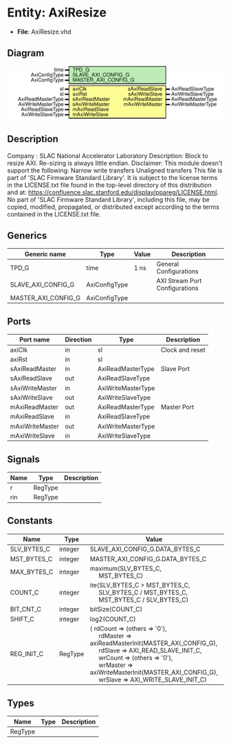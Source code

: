 # Entity: AxiResize

- **File**: AxiResize.vhd
## Diagram

![Diagram](AxiResize.svg "Diagram")
## Description

Company    : SLAC National Accelerator Laboratory
Description: Block to resize AXI. Re-sizing is always little endian.
Disclaimer: This module doesn't support the following:
            Narrow write transfers
            Unaligned transfers
This file is part of 'SLAC Firmware Standard Library'.
It is subject to the license terms in the LICENSE.txt file found in the
top-level directory of this distribution and at:
   https://confluence.slac.stanford.edu/display/ppareg/LICENSE.html.
No part of 'SLAC Firmware Standard Library', including this file,
may be copied, modified, propagated, or distributed except according to
the terms contained in the LICENSE.txt file.
## Generics

| Generic name        | Type          | Value | Description                     |
| ------------------- | ------------- | ----- | ------------------------------- |
| TPD_G               | time          | 1 ns  | General Configurations          |
| SLAVE_AXI_CONFIG_G  | AxiConfigType |       | AXI Stream Port Configurations  |
| MASTER_AXI_CONFIG_G | AxiConfigType |       |                                 |
## Ports

| Port name       | Direction | Type               | Description     |
| --------------- | --------- | ------------------ | --------------- |
| axiClk          | in        | sl                 | Clock and reset |
| axiRst          | in        | sl                 |                 |
| sAxiReadMaster  | in        | AxiReadMasterType  | Slave Port      |
| sAxiReadSlave   | out       | AxiReadSlaveType   |                 |
| sAxiWriteMaster | in        | AxiWriteMasterType |                 |
| sAxiWriteSlave  | out       | AxiWriteSlaveType  |                 |
| mAxiReadMaster  | out       | AxiReadMasterType  | Master Port     |
| mAxiReadSlave   | in        | AxiReadSlaveType   |                 |
| mAxiWriteMaster | out       | AxiWriteMasterType |                 |
| mAxiWriteSlave  | in        | AxiWriteSlaveType  |                 |
## Signals

| Name | Type    | Description |
| ---- | ------- | ----------- |
| r    | RegType |             |
| rin  | RegType |             |
## Constants

| Name        | Type    | Value                                                                                                                                                                                                                                                                                                                                                                                                                                                                | Description |
| ----------- | ------- | -------------------------------------------------------------------------------------------------------------------------------------------------------------------------------------------------------------------------------------------------------------------------------------------------------------------------------------------------------------------------------------------------------------------------------------------------------------------- | ----------- |
| SLV_BYTES_C | integer |  SLAVE_AXI_CONFIG_G.DATA_BYTES_C                                                                                                                                                                                                                                                                                                                                                                                                                                     |             |
| MST_BYTES_C | integer |  MASTER_AXI_CONFIG_G.DATA_BYTES_C                                                                                                                                                                                                                                                                                                                                                                                                                                    |             |
| MAX_BYTES_C | integer |  maximum(SLV_BYTES_C,<br><span style="padding-left:20px"> MST_BYTES_C)                                                                                                                                                                                                                                                                                                                                                                                               |             |
| COUNT_C     | integer |  ite(SLV_BYTES_C > MST_BYTES_C,<br><span style="padding-left:20px"> SLV_BYTES_C / MST_BYTES_C,<br><span style="padding-left:20px"> MST_BYTES_C / SLV_BYTES_C)                                                                                                                                                                                                                                                                                                        |             |
| BIT_CNT_C   | integer |  bitSize(COUNT_C)                                                                                                                                                                                                                                                                                                                                                                                                                                                    |             |
| SHIFT_C     | integer |  log2(COUNT_C)                                                                                                                                                                                                                                                                                                                                                                                                                                                       |             |
| REG_INIT_C  | RegType |  (       rdCount  => (others => '0'),<br><span style="padding-left:20px">       rdMaster => axiReadMasterInit(MASTER_AXI_CONFIG_G),<br><span style="padding-left:20px">       rdSlave  => AXI_READ_SLAVE_INIT_C,<br><span style="padding-left:20px">       wrCount  => (others => '0'),<br><span style="padding-left:20px">       wrMaster => axiWriteMasterInit(MASTER_AXI_CONFIG_G),<br><span style="padding-left:20px">       wrSlave  => AXI_WRITE_SLAVE_INIT_C) |             |
## Types

| Name    | Type | Description |
| ------- | ---- | ----------- |
| RegType |      |             |
